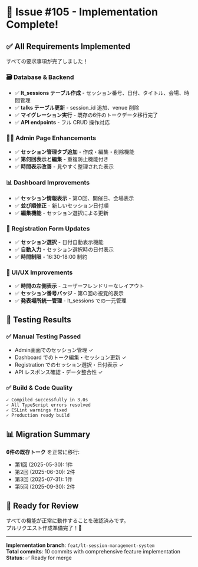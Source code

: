 # 🎉 Issue #105 - Implementation Complete!

## ✅ All Requirements Implemented

すべての要求事項が完了しました！

### 🗃️ Database & Backend
- ✅ **lt_sessions テーブル作成** - セッション番号、日付、タイトル、会場、時間管理
- ✅ **talks テーブル更新** - session_id 追加、venue 削除
- ✅ **マイグレーション実行** - 既存の6件のトークデータ移行完了
- ✅ **API endpoints** - フル CRUD 操作対応

### 👨‍💼 Admin Page Enhancements  
- ✅ **セッション管理タブ追加** - 作成・編集・削除機能
- ✅ **第何回表示と編集** - 重複防止機能付き
- ✅ **時間表示改善** - 見やすく整理された表示

### 📊 Dashboard Improvements
- ✅ **セッション情報表示** - 第○回、開催日、会場表示
- ✅ **並び順修正** - 新しいセッション日付順
- ✅ **編集機能** - セッション選択による更新

### 📝 Registration Form Updates
- ✅ **セッション選択** - 日付自動表示機能
- ✅ **自動入力** - セッション選択時の日付表示
- ✅ **時間制限** - 16:30-18:00 制約

### 🎨 UI/UX Improvements
- ✅ **時間の左側表示** - ユーザーフレンドリーなレイアウト
- ✅ **セッション番号バッジ** - 第○回の視覚的表示
- ✅ **発表場所統一管理** - lt_sessions での一元管理

## 🧪 Testing Results

### ✅ Manual Testing Passed
- Admin画面でのセッション管理 ✓
- Dashboard でのトーク編集・セッション更新 ✓  
- Registration でのセッション選択・日付表示 ✓
- API レスポンス確認・データ整合性 ✓

### ✅ Build & Code Quality
```
✓ Compiled successfully in 3.0s
✓ All TypeScript errors resolved
✓ ESLint warnings fixed
✓ Production ready build
```

## 📊 Migration Summary

**6件の既存トーク** を正常に移行:
- 第1回 (2025-05-30): 1件
- 第2回 (2025-06-30): 2件
- 第3回 (2025-07-31): 1件  
- 第5回 (2025-09-30): 2件

## 🎯 Ready for Review

すべての機能が正常に動作することを確認済みです。  
プルリクエスト作成準備完了！🚀

---

**Implementation branch**: `feat/lt-session-management-system`  
**Total commits**: 10 commits with comprehensive feature implementation  
**Status**: ✅ Ready for merge
